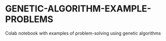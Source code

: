 # GENETIC-ALGORITHM-EXAMPLE-PROBLEMS
Colab notebook with examples of problem-solving using genetic algorithms
